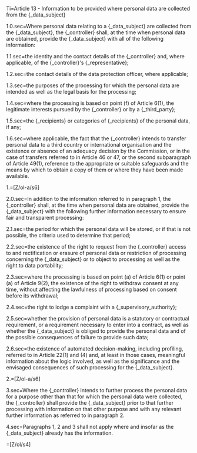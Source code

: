 Ti=Article 13 - Information to be provided where personal data are collected from the {_data_subject}

1.0.sec=Where personal data relating to a {_data_subject} are collected from the {_data_subject}, the {_controller} shall, at the time when personal data are obtained, provide the {_data_subject} with all of the following information:

1.1.sec=the identity and the contact details of the {_controller} and, where applicable, of the {_controller}'s {_representative};

1.2.sec=the contact details of the data protection officer, where applicable;

1.3.sec=the purposes of the processing for which the personal data are intended as well as the legal basis for the processing;

1.4.sec=where the processing is based on point (f) of Article 6(1), the legitimate interests pursued by the {_controller} or by a {_third_party};

1.5.sec=the {_recipients} or categories of {_recipients} of the personal data, if any;

1.6.sec=where applicable, the fact that the {_controller} intends to transfer personal data to a third country or international organisation and the existence or absence of an adequacy decision by the Commission, or in the case of transfers referred to in Article 46 or 47, or the second subparagraph of Article 49(1), reference to the appropriate or suitable safeguards and the means by which to obtain a copy of them or where they have been made available.

1.=[Z/ol-a/s6]

2.0.sec=In addition to the information referred to in paragraph 1, the {_controller} shall, at the time when personal data are obtained, provide the {_data_subject} with the following further information necessary to ensure fair and transparent processing:

2.1.sec=the period for which the personal data will be stored, or if that is not possible, the criteria used to determine that period;

2.2.sec=the existence of the right to request from the {_controller} access to and rectification or erasure of personal data or restriction of processing concerning the {_data_subject} or to object to processing as well as the right to data portability;

2.3.sec=where the processing is based on point (a) of Article 6(1) or point (a) of Article 9(2), the existence of the right to withdraw consent at any time, without affecting the lawfulness of processing based on consent before its withdrawal;

2.4.sec=the right to lodge a complaint with a {_supervisory_authority};

2.5.sec=whether the provision of personal data is a statutory or contractual requirement, or a requirement necessary to enter into a contract, as well as whether the {_data_subject} is obliged to provide the personal data and of the possible consequences of failure to provide such data;

2.6.sec=the existence of automated decision-making, including profiling, referred to in Article 22(1) and (4) and, at least in those cases, meaningful information about the logic involved, as well as the significance and the envisaged consequences of such processing for the {_data_subject}.

2.=[Z/ol-a/s6]

3.sec=Where the {_controller} intends to further process the personal data for a purpose other than that for which the personal data were collected, the {_controller} shall provide the {_data_subject} prior to that further processing with information on that other purpose and with any relevant further information as referred to in paragraph 2.

4.sec=Paragraphs 1, 2 and 3 shall not apply where and insofar as the {_data_subject} already has the information.

=[Z/ol/s4]
